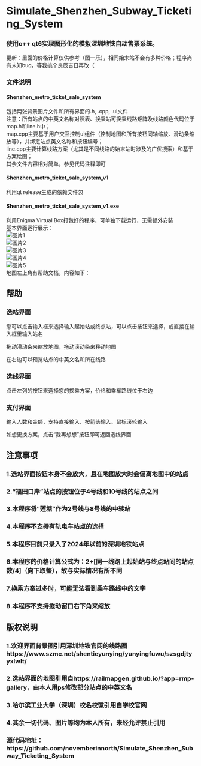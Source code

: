 # Simulate_Shenzhen_Subway_Ticketing_System
### 使用c++ qt6实现图形化的模拟深圳地铁自动售票系统。  
更新：里面的价格计算仅供参考（图一乐），相同始末站不会有多种价格；程序尚有未知bug，等我挑个良辰吉日再改（  
### 文件说明  
#### Shenzhen_metro_ticket_sale_system  
包括两张背景图片文件和所有界面的.h, .cpp, .ui文件  
注意：所有站点的中英文名称对照表、换乘站可换乘线路矩阵及线路颜色代码位于map.h和line.h中；  
map.cpp主要基于用户交互控制ui组件（控制地图和所有按钮同轴缩放、滑动条缩放等），并绑定站点英文名称和按钮编号；  
line.cpp主要计算线路方案（尤其是不同线路的始末站时涉及的广优搜索）和基于方案绘图；  
其余文件内容相对简单，参见代码注释即可  
#### Shenzhen_metro_ticket_sale_system_v1  
利用qt release生成的依赖文件包  
#### Shenzhen_metro_ticket_sale_system_v1.exe  
利用Enigma Virtual Box打包好的程序，可单独下载运行，无需额外安装  
基本界面运行展示：  
![图片1](https://github.com/novemberinnorth/Simulate_Shenzhen_Subway_Ticketing_System/assets/138506109/557bd816-3df9-4ad7-bb1b-72c2bbd4a3fc)  
![图片2](https://github.com/novemberinnorth/Simulate_Shenzhen_Subway_Ticketing_System/assets/138506109/9dca32c6-50cf-48b3-957d-d4942160e518)  
![图片3](https://github.com/novemberinnorth/Simulate_Shenzhen_Subway_Ticketing_System/assets/138506109/e1a63316-1edb-4866-8a5c-8de78ccc8c66)  
![图片4](https://github.com/novemberinnorth/Simulate_Shenzhen_Subway_Ticketing_System/assets/138506109/b9fd6c3f-0264-4504-9c8f-62bfd7b2ef5c)  
![图片5](https://github.com/novemberinnorth/Simulate_Shenzhen_Subway_Ticketing_System/assets/138506109/3a91666a-ffbb-4655-8e5a-fb2c5e44fe6b)  
地图左上角有帮助文档，内容如下：  
<h2>帮助</h2>
<h3>选站界面</h3>
<p>您可以点击输入框来选择输入起始站或终点站，可以点击按钮来选择，或直接在输入框里输入站名<br></p>
<p>拖动滑动条来缩放地图，拖动滚动条来移动地图<br></p>
<p>在右边可以预览站点的中英文名和所在线路<br></p>
<h3>选线界面</h3>
<p>点击左列的按钮来选择您的换乘方案，价格和乘车路线位于右边<br></p>
<h3>支付界面</h3>
<p>输入人数和金额，支持直接输入、按箭头输入、鼠标滚轮输入<br></p>
<p>如想更换方案，点击“我再想想”按钮即可返回选线界面<br></p>
<h2>注意事项</h2>
<h3>1.选站界面按钮本身不会放大，且在地图放大时会偏离地图中的站点</h3>
<h3>2.“福田口岸”站点的按钮位于4号线和10号线的站点之间</h3>
<h3>3.本程序将“莲塘”作为2号线与8号线的中转站</h3>
<h3>4.本程序不支持有轨电车站点的选择</h3>
<h3>5.本程序目前只录入了2024年以前的深圳地铁站点</h3>
<h3>6.本程序的价格计算公式为：2+[同一线路上起始站与终点站间的站点数/4]（向下取整），故与实际情况有所不同</h3>
<h3>7.换乘方案过多时，可能无法看到乘车路线中的文字</h3>
<h3>8.本程序不支持拖动窗口右下角来缩放</h3>
<h2>版权说明</h2>
<h3>1.欢迎界面背景图引用深圳地铁官网的线路图<br>https://www.szmc.net/shentieyunying/yunyingfuwu/szsgdjtyyxlwlt/</h3>
<h3>2.选站界面的地图引用自https://railmapgen.github.io/?app=rmp-gallery，由本人用ps修改部分站点的中英文名</h3>
<h3>3.哈尔滨工业大学（深圳）校名校徽引用自学校官网</h3>
<h3>4.其余一切代码、图片等均为本人所有，未经允许禁止引用</h3>
<h3>源代码地址：https://github.com/novemberinnorth/Simulate_Shenzhen_Subway_Ticketing_System</h3>
